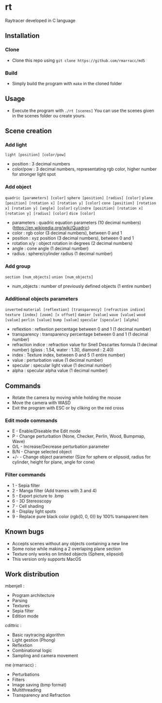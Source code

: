 # rt
Raytracer developed in C language

## Installation

### Clone

- Clone this repo using `git clone https://github.com/rmarracc/md5`

### Build

- Simply build the program with `make` in the cloned folder

## Usage

- Execute the program with `./rt [scenes]`
You can use the scenes given in the scenes folder ou create yours.

## Scene creation

### Add light
`light [position] [color/pow]`
- position : 3 decimal numbers
- color/pow : 3 decimal numbers, representating rgb color, higher number for stronger light spot

### Add object
`quadric [parameters] [color]`
`sphere [position] [radius] [color]`
`plane [position] [rotation x] [rotation y] [color]`
`cone [position] [rotation x] [rotation y] [angle] [color]`
`cylindre [position] [rotation x] [rotation y] [radius] [color]`
`dice [color]`
- parameters : quadric equation parameters (10 decimal numbers) (https://en.wikipedia.org/wiki/Quadric)
- color : rgb color (3 decimal numbers), between 0 and 1
- position : xyz position (3 decimal numbers), between 0 and 1
- rotation x/y : object rotation in degrees (2 decimal numbers)
- angle : cone angle (1 decimal number)
- radius : sphere/cylinder radius (1 decimal number)

### Add group
`section [num_objects]`
`union [num_objects]`
- num_objects : number of previously defined objects (1 entire number)

###  Additional objects parameters
`inverted`
`material [reflextion] [transparency] [refraction indice]`
`texture [index] [zoom] [x offset]`
`damier [value]`
`wave [value]`
`wood [value]`
`perlin [value]`
`bump [value]`
`specular [specular] [alpha]`
- reflextion : reflextion percentage between 0 and 1 (1 decimal number)
- transparency : transparency percentage between 0 and 1 (1 decimal number)
- refraction indice : refraction value for Snell Descartes formula (1 decimal number) (glass : 1.54, water : 1.30, diamond : 2.40)
- index : Texture index, between 0 and 5 (1 entire number)
- value : perturbation value (1 decimal number)
- specular : specular light value (1 decimal number)
- alpha : specular alpha value (1 decimal number)


## Commands

- Rotate the camera by moving while holding the mouse
- Move the camera with WASD
- Exit the program with ESC or by cliking on the red cross

### Edit mode commands 

- E - Enable/Diseable the Edit mode
- P - Change perturbation (None, Checker, Perlin, Wood, Bumpmap, Wave)
- O/L - Increase/Decrease perturbation parameter
- B/N - Change selected object
- +/- - Change object parameter (Size for sphere or elipsoid, radius for cylinder, height for plane, angle for cone)

### Filter commands
- 1 - Sepia filter
- 2 - Manga filter (Add trames with 3 and 4)
- 5 - Export picture to .bmp
- 6 - 3D Stereoscopy
- 7 - Cell shading
- 8 - Display light spots
- 9 - Replace pure black color (rgb(0, 0, 0)) by 100% transparent item

## Known bugs

- Accepts scenes without any objects containing a new line
- Some noise while making a 2 overlaping plane section
- Texture only works on limited objects (Sphere, elipsoid)
- This version only supports MacOS

## Work distribution

mbenjell :

- Program architecture
- Parsing
- Textures
- Sepia filter
- Edition mode

cdittric :

- Basic raytracing algorithm
- Light gestion (Phong)
- Reflextion
- Combinational logic
- Sampling and camera movement

me (rmarracc) :

- Perturbations
- Filters
- Image saving (bmp format)
- Multithreading
- Transparency and Refraction
